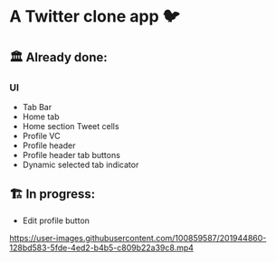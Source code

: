 # A Twitter clone app 🐦

## 🏛️ Already done:

### UI 
- Tab Bar
- Home tab
- Home section Tweet cells
- Profile VC
- Profile header
- Profile header tab buttons
- Dynamic selected tab indicator

## 🏗️ In progress:
- Edit profile button

https://user-images.githubusercontent.com/100859587/201944860-128bd583-5fde-4ed2-b4b5-c809b22a39c8.mp4

